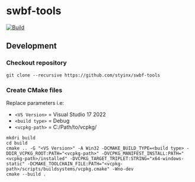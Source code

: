# swbf-tools

[![Build](https://github.com/styinx/swbf-tools/actions/workflows/build.yml/badge.svg)](https://github.com/styinx/swbf-tools/actions/workflows/build.yml)

## Development

### Checkout repository

`git clone --recursive https://github.com/styinx/swbf-tools`

### Create CMake files

Replace <argument> parameters i.e:
- `<VS Version>` = Visual Studio 17 2022
- `<build type>` = Debug
- `<vcpkg-path>` = C:/Path/to/vcpkg/

```
mkdri build
cd build
cmake .. -G "<VS Version>" -A Win32 -DCMAKE_BUILD_TYPE=<build type> -DDIR_VCPKG_ROOT:PATH="<vcpkg-path>" -DVCPKG_MANIFEST_INSTALL:PATH="<vcpkg-path>/installed" -DVCPKG_TARGET_TRIPLET:STRING="x64-windows-static" -DCMAKE_TOOLCHAIN_FILE:PATH="<vcpkg-path>/scripts/buildsystems/vcpkg.cmake" -Wno-dev
cmake --build . 
```
